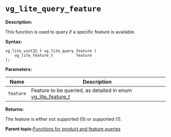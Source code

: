 # `vg_lite_query_feature`

**Description:**

This function is used to query if a specific feature is available.

**Syntax:**

```
vg_lite_uint32_t vg_lite_query_feature (
    vg_lite_feature_t          feature
);

```

**Parameters:**

|Name|Description|
|----|-----------|
|`feature`|Feature to be queried, as detailed in enum [vg\_lite\_feature\_t](vg_lite_feature_t_enumeration.md)|

**Returns:**

The feature is either not supported \(0\) or supported \(1\).

**Parent topic:**[Functions for product and feature queries](../topics/functions_for_product_and_feature_queries.md)

